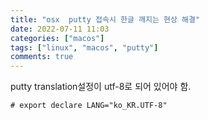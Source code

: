 ```yaml
---
title: "osx  putty 접속시 한글 깨지는 현상 해결"
date: 2022-07-11 11:03
categories: ["macos"]
tags: ["linux", "macos", "putty"]
comments: true
---
```


putty translation설정이 utf-8로 되어 있어야 함.

```
# export declare LANG="ko_KR.UTF-8"
```